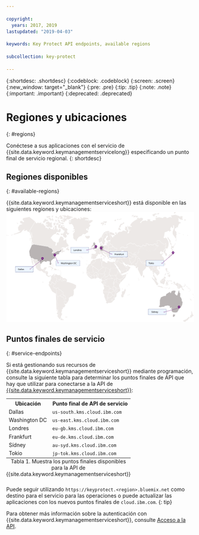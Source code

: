 ```yaml
---

copyright:
  years: 2017, 2019
lastupdated: "2019-04-03"

keywords: Key Protect API endpoints, available regions

subcollection: key-protect

---
```


{:shortdesc: .shortdesc}
{:codeblock: .codeblock}
{:screen: .screen}
{:new_window: target="_blank"}
{:pre: .pre}
{:tip: .tip}
{:note: .note}
{:important: .important}
{:deprecated: .deprecated}

# Regiones y ubicaciones
{: #regions}

Conéctese a sus aplicaciones con el servicio de {{site.data.keyword.keymanagementservicelong}} especificando un punto final de servicio regional.
{: shortdesc}

## Regiones disponibles
{: #available-regions}

{{site.data.keyword.keymanagementserviceshort}} está disponible en las siguientes regiones y ubicaciones: ![La imagen muestra las regiones en las que el servicio de protección de claves está disponible](images/world-map_min.svg)

## Puntos finales de servicio
{: #service-endpoints}

Si está gestionando sus recursos de {{site.data.keyword.keymanagementserviceshort}} mediante programación, consulte la siguiente tabla para determinar los puntos finales de API que hay que utilizar para conectarse a la API de [{{site.data.keyword.keymanagementserviceshort}}](https://{DomainName}/apidocs/key-protect): 

<table>
    <tr>
        <th>Ubicación</th>
        <th>Punto final de API de servicio</th>
    </tr>
    <tr>
        <td>Dallas</td>
        <td>
            <code>us-south.kms.cloud.ibm.com</code>
        </td>
    </tr>
    <tr>
        <td>Washington DC</td>
        <td>
            <code>us-east.kms.cloud.ibm.com</code>
        </td>
    </tr>
    <tr>
        <td>Londres</td>
        <td>
            <code>eu-gb.kms.cloud.ibm.com</code>
        </td>
    </tr>
    <tr>
        <td>Frankfurt</td>
        <td>
            <code>eu-de.kms.cloud.ibm.com</code>
        </td>
    </tr>
    <tr>
        <td>Sídney</td>
        <td>
            <code>au-syd.kms.cloud.ibm.com</code>
        </td>
    </tr>
    <tr>
        <td>Tokio</td>
        <td>
            <code>jp-tok.kms.cloud.ibm.com</code>
        </td>
    </tr>
    <caption style="caption-side:bottom;">Tabla 1. Muestra los puntos finales disponibles para la API de {{site.data.keyword.keymanagementserviceshort}}</caption>
</table>

Puede seguir utilizando `https://keyprotect.<region>.bluemix.net` como destino para el servicio para las operaciones o puede actualizar las aplicaciones con los nuevos puntos finales de `cloud.ibm.com`.
{: tip}

Para obtener más información sobre la autenticación con {{site.data.keyword.keymanagementserviceshort}}, consulte [Acceso a la API](/docs/services/key-protect?topic=key-protect-set-up-api).
